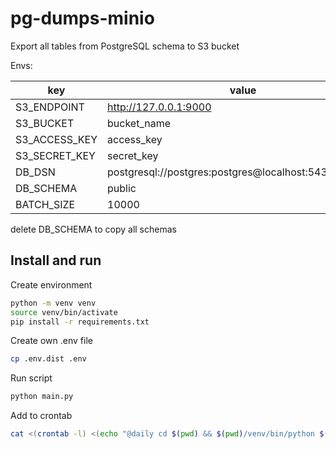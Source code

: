 # pg-dumps-minio

Export all tables from PostgreSQL schema to S3 bucket

Envs:

| key           | value                                                  |
|---------------|--------------------------------------------------------|
| S3_ENDPOINT   | http://127.0.0.1:9000                                  |
| S3_BUCKET     | bucket_name                                            |
| S3_ACCESS_KEY | access_key                                             |
| S3_SECRET_KEY | secret_key                                             |
| DB_DSN        | postgresql://postgres:postgres@localhost:5432/postgres |
| DB_SCHEMA     | public                                                 |
| BATCH_SIZE    | 10000                                                  |

delete DB_SCHEMA to copy all schemas

## Install and run
Create environment
```bash
python -m venv venv
source venv/bin/activate
pip install -r requirements.txt
```

Create own .env file
```bash
cp .env.dist .env
```

Run script
```bash
python main.py
```

Add to crontab
```bash
cat <(crontab -l) <(echo "@daily cd $(pwd) && $(pwd)/venv/bin/python $(pwd)/main.py >> $(pwd)/cron_log.txt 2>&1") | crontab - 
```

